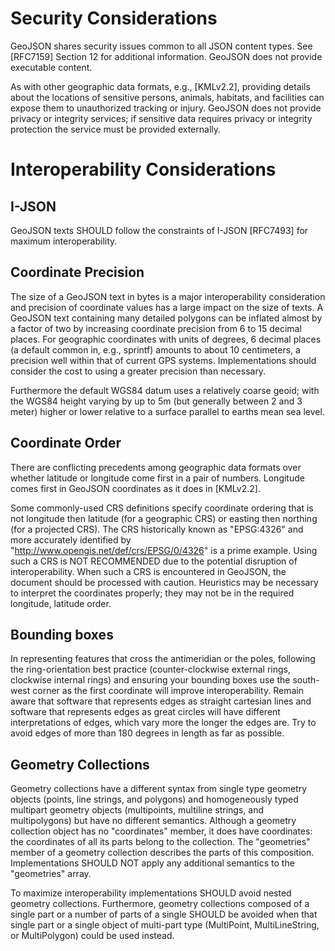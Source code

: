 # Security Considerations

GeoJSON shares security issues common to all JSON content types.  See
[RFC7159] Section 12 for additional information. GeoJSON does not
provide executable content.

As with other geographic data formats, e.g., [KMLv2.2], providing
details about the locations of sensitive persons, animals, habitats, and
facilities can expose them to unauthorized tracking or injury.  GeoJSON
does not provide privacy or integrity services; if sensitive data
requires privacy or integrity protection the service must be provided
externally.

# Interoperability Considerations

## I-JSON

GeoJSON texts SHOULD follow the constraints of I-JSON [RFC7493] for
maximum interoperability.

## Coordinate Precision

The size of a GeoJSON text in bytes is a major interoperability
consideration and precision of coordinate values has a large impact on
the size of texts.  A GeoJSON text containing many detailed polygons can
be inflated almost by a factor of two by increasing coordinate precision
from 6 to 15 decimal places. For geographic coordinates with units of
degrees, 6 decimal places (a default common in, e.g., sprintf) amounts
to about 10 centimeters, a precision well within that of current GPS
systems.  Implementations should consider the cost to using a greater
precision than necessary.

Furthermore the default WGS84 datum uses a relatively coarse geoid; 
with the WGS84 height varying by up to 5m (but generally between 2 and 
3 meter) higher or lower relative to a surface parallel to earths 
mean sea level.

## Coordinate Order

There are conflicting precedents among geographic data formats over
whether latitude or longitude come first in a pair of numbers.
Longitude comes first in GeoJSON coordinates as it does in [KMLv2.2].

Some commonly-used CRS definitions specify coordinate ordering that is
not longitude then latitude (for a geographic CRS) or easting then
northing (for a projected CRS). The CRS historically known as
"EPSG:4326" and more accurately identified by
"http://www.opengis.net/def/crs/EPSG/0/4326" is a prime example.  Using
such a CRS is NOT RECOMMENDED due to the potential disruption of
interoperability. When such a CRS is encountered in GeoJSON, the
document should be processed with caution.  Heuristics may be necessary
to interpret the coordinates properly; they may not be in the required
longitude, latitude order.

## Bounding boxes

In representing features that cross the antimeridian or the poles,
following the ring-orientation best practice (counter-clockwise external
rings, clockwise internal rings) and ensuring your bounding boxes use
the south-west corner as the first coordinate will improve
interoperability.  Remain aware that software that represents edges as
straight cartesian lines and software that represents edges as great
circles will have different interpretations of edges, which vary more
the longer the edges are. Try to avoid edges of more than 180 degrees in
length as far as possible.

## Geometry Collections

Geometry collections have a different syntax from single type geometry
objects (points, line strings, and polygons) and homogeneously typed
multipart geometry objects (multipoints, multiline strings, and
multipolygons) but have no different semantics. Although a geometry
collection object has no "coordinates" member, it does have coordinates:
the coordinates of all its parts belong to the collection.  The
"geometries" member of a geometry collection describes the parts of this
composition. Implementations SHOULD NOT apply any additional semantics
to the "geometries" array.

To maximize interoperability implementations SHOULD avoid nested
geometry collections. Furthermore, geometry collections composed of
a single part or a number of parts of a single SHOULD be avoided when
that single part or a single object of multi-part type (MultiPoint,
MultiLineString, or MultiPolygon) could be used instead.

